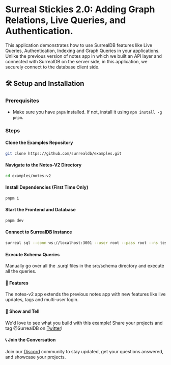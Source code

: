 # Surreal Stickies 2.0: Adding Graph Relations, Live Queries, and Authentication.

This application demonstrates how to use SurrealDB features like Live Queries, Authentication, Indexing and Graph Queries in your applications. Unlike the previous version of notes app in which we built an API layer and connected with SurrealDB on the server side, in this application, we securely connect to the database client side.

## 🛠 Setup and Installation

### Prerequisites

- Make sure you have `pnpm` installed. If not, install it using `npm install -g pnpm`.

### Steps

#### Clone the Examples Repository

```bash
git clone https://github.com/surrealdb/examples.git
```
#### Navigate to the Notes-V2 Directory
```bash
cd examples/notes-v2
```
#### Install Dependencies (First Time Only)
```bash
pnpm i
```
#### Start the Frontend and Database
```bash
pnpm dev

```
#### Connect to SurrealDB Instance
```bash
surreal sql --conn ws://localhost:3001 --user root --pass root --ns test --db test --pretty
```

#### Execute Schema Queries
Manually go over all the .surql files in the src/schema directory and execute all the queries.

#### 🌟 Features
The notes-v2 app extends the previous notes app with new features like live updates, tags and multi-user login. 

#### 📣 Show and Tell
We'd love to see what you build with this example! Share your projects and tag @SurrealDB on [Twitter](https://twitter.com/SurrealDB)!

#### 📞 Join the Conversation
Join our [Discord](https://discord.gg/surrealdb) community to stay updated, get your questions answered, and showcase your projects.